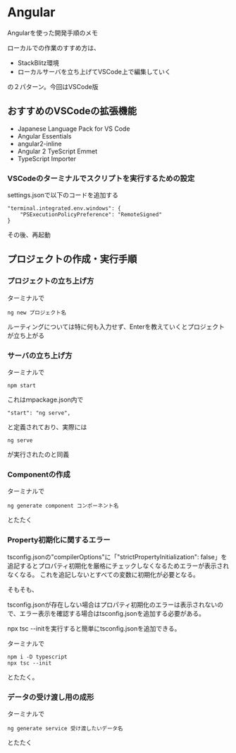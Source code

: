 # Angular
Angularを使った開発手順のメモ

ローカルでの作業のすすめ方は、
+ StackBlitz環境
+ ローカルサーバを立ち上げてVSCode上で編集していく

の２パターン。今回はVSCode版


## おすすめのVSCodeの拡張機能
+ Japanese Language Pack for VS Code 
+ Angular Essentials
+ angular2-inline
+ Angular 2 TyeScript Emmet
+ TypeScript Importer

### VSCodeのターミナルでスクリプトを実行するための設定
settings.jsonで以下のコードを追加する

    "terminal.integrated.env.windows": {
        "PSExecutionPolicyPreference": "RemoteSigned"
    }

その後、再起動

## プロジェクトの作成・実行手順

### プロジェクトの立ち上げ方
ターミナルで

    ng new プロジェクト名

ルーティングについては特に何も入力せず、Enterを教えていくとプロジェクトが立ち上がる

### サーバの立ち上げ方
ターミナルで

    npm start

これはｍpackage.json内で

    "start": "ng serve",

と定義されており、実際には

    ng serve

が実行されたのと同義

### Componentの作成
ターミナルで

    ng generate component コンポーネント名

とたたく

### Property初期化に関するエラー
tsconfig.jsonの"compilerOptions"に「"strictPropertyInitialization": false」を追記するとプロパティ初期化を厳格にチェックしなくなるためエラーが表示されなくなる。
これを追記しないとすべての変数に初期化が必要となる。

そもそも、

tsconfig.jsonが存在しない場合はプロパティ初期化のエラーは表示されないので、エラー表示を確認する場合はtsconfig.jsonを追加する必要がある。

npx tsc --initを実行すると簡単にtsconfig.jsonを追加できる。

ターミナルで

    npm i -D typescript
    npx tsc --init

とたたく。

### データの受け渡し用の成形
ターミナルで

    ng generate service 受け渡したいデータ名

とたたく

